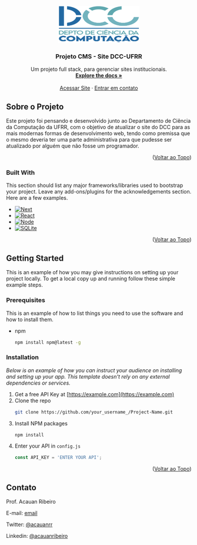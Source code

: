 <!-- Improved compatibility of back to top link: See: https://github.com/othneildrew/Best-README-Template/pull/73 -->
<a name="readme-top"></a>
<!-- PROJECT LOGO -->
<br />
<div align="center">
  <a href="#">
    <img src="public/images/logos/logo-dcc-01.png" alt="Logo" width="220" height="100">
  </a>

  <h3 align="center">Projeto CMS - Site DCC-UFRR</h3>

  <p align="center">
    Um projeto full stack, para gerenciar sites institucionais.
    <br />
    <a href="#"><strong>Explore the docs »</strong></a>
    <br />
    <br />
    <a href="#">Acessar Site</a>
    ·
    <a href="#">Entrar em contato</a>
  </p>
</div>

<!-- ABOUT THE PROJECT -->
## Sobre o Projeto

Este projeto foi pensando e desenvolvido junto ao Departamento de Ciência da Computação da UFRR, com o objetivo de atualizar o site do DCC para as mais modernas formas de desenvolvimento web, tendo como premissa que o mesmo deveria ter uma parte administrativa para que pudesse ser atualizado por alguém que não fosse um programador.

<p align="right">(<a href="#readme-top">Voltar ao Topo</a>)</p>

### Built With

This section should list any major frameworks/libraries used to bootstrap your project. Leave any add-ons/plugins for the acknowledgements section. Here are a few examples.

* [![Next][Next.js]][Next-url]
* [![React][React.js]][React-url]
* [![Node][Node.js]][Node-url]
* [![SQLite][SQLite]][SQLite-url]


<p align="right">(<a href="#readme-top">Voltar ao Topo</a>)</p>

<!-- GETTING STARTED -->
## Getting Started

This is an example of how you may give instructions on setting up your project locally.
To get a local copy up and running follow these simple example steps.

### Prerequisites

This is an example of how to list things you need to use the software and how to install them.
* npm
  ```sh
  npm install npm@latest -g
  ```

### Installation

_Below is an example of how you can instruct your audience on installing and setting up your app. This template doesn't rely on any external dependencies or services._

1. Get a free API Key at [https://example.com](https://example.com)
2. Clone the repo
   ```sh
   git clone https://github.com/your_username_/Project-Name.git
   ```
3. Install NPM packages
   ```sh
   npm install
   ```
4. Enter your API in `config.js`
   ```js
   const API_KEY = 'ENTER YOUR API';
   ```

<p align="right">(<a href="#readme-top">Voltar ao Topo</a>)</p>

<!-- CONTACT -->
## Contato

Prof. Acauan Ribeiro

E-mail: [email](mailto:acauan.ribeiro@ufrr.br)

Twitter: [@acauanrr](https://twitter.com/acauanrr)

Linkedin: [@acauanribeiro](https://www.linkedin.com/in/acauanribeiro)

<!-- MARKDOWN LINKS & IMAGES -->
<!-- https://www.markdownguide.org/basic-syntax/#reference-style-links -->
[linkedin-url]: www.linkedin.com/in/acauanribeiro
[product-screenshot]: frontend/public/images/screen-shot-dcc.png
[Next.js]: https://img.shields.io/badge/next.js-000000?style=for-the-badge&logo=nextdotjs&logoColor=white
[Next-url]: https://nextjs.org/
[React.js]: https://img.shields.io/badge/React-20232A?style=for-the-badge&logo=react&logoColor=61DAFB
[React-url]: https://reactjs.org/
[Node.js]: https://img.shields.io/badge/node.js-026e00?style=for-the-badge&logo=nodedotjs&logoColor=white
[Node-url]: https://nodejs.org/pt-br/
[SQLite]: https://img.shields.io/badge/sqlite-044a64?style=for-the-badge&logo=sqlite&logoColor=white
[SQLite-url]: https://www.sqlite.org/